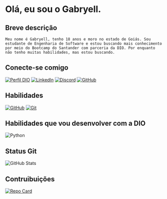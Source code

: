 # Olá, eu sou o Gabryell.

##  Breve descrição
    Meu nome é Gabryell, tenho 18 anos e moro no estado de Goiás. Sou estudante de Engenharia de Software e estou buscando mais conhecimento por meio do Bootcamp do Santander com parceria da DIO. Por enquanto não tenho muitas habilidades, mas estou buscando.

## Conecte-se comigo
[![Perfil DIO](https://img.shields.io/badge/-Meu%20Perfil%20na%20DIO-000?style=for-the-badge)](https://web.dio.me/users/salesgabryell) 
[![LinkedIn](https://img.shields.io/badge/LinkedIn-000?style=for-the-badge&logo=linkedin&logoColor=0E76A8)](https://www.linkedin.com/in/SEUUSERNAME/)
[![Discord](https://img.shields.io/badge/Discord-000?style=for-the-badge&logo=discord)](https://www.discord.com/in/SEUUSERNAME/)
[![GitHub](https://img.shields.io/badge/GitHub-000?style=for-the-badge&logo=github&logoColor=fff)](https://github.com/byel240)
## Habilidades 
[![GitHub](https://img.shields.io/badge/GitHub-000?style=for-the-badge&logo=github&logoColor=fff)](https://docs.github.com/pt)
[![Git](https://img.shields.io/badge/Git-000?style=for-the-badge&logo=git&logoColor=fff)](https://git-scm.com/doc)

## Habilidades que vou desenvolver com a DIO
![Python](https://img.shields.io/badge/Python-000?style=for-the-badge&logo=python)

## Status Git

![GitHub Stats](https://github-readme-stats.vercel.app/api?username=byel240&theme=transparent&bg_color=000&border_color=30A3DC&show_icons=true&icon_color=30A3DC&title_color=E94D5F&text_color=FFF)

## Contruibuições

[![Repo Card](https://github-readme-stats.vercel.app/api/pin/?username=Byel240&repo=dio-lab-open-source&bg_color=000&border_color=30A3DC&show_icons=true&icon_color=30A3DC&title_color=E94D5F&text_color=FFF)](https://github.com/byel240/dio-lab-open-source.git)



